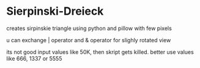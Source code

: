 # Sierpinski-Dreieck
creates sirpinskie triangle using python and pillow with few pixels

u can exchange | operator and & operator for slighly rotated view

its not good input values like 50K, then skript gets killed. better use values like 666, 1337 or 5555
